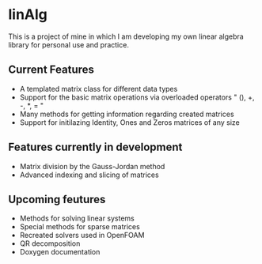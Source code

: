 # linAlg

This is a project of mine in which I am developing my own linear algebra library for personal use and practice.

## Current Features

* A templated matrix class for different data types 
* Support for the basic matrix operations via overloaded operators " (), +, -, *, = "
* Many methods for getting information regarding created matrices
* Support for initilazing Identity, Ones and Zeros matrices of any size

## Features currently in development

* Matrix division by the Gauss-Jordan method
* Advanced indexing and slicing of matrices

## Upcoming feutures

* Methods for solving linear systems 
* Special methods for sparse matrices
* Recreated solvers used in OpenFOAM
* QR decomposition
* Doxygen documentation
